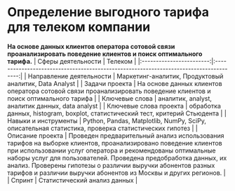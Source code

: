 # Определение выгодного тарифа для телеком компании
**На основе данных клиентов оператора сотовой связи проанализировать поведение клиентов и поиск оптимального тарифа.**
| Сферы деятельности       | Телеком                                                                                |
|:------------------------:|:--------------------------------------------------------------------------------------:|
| Направление деятельности | Маркетинг-аналитик, Продуктовый аналитик, Data Analyst                                 |
| Задачи проекта           | На основе данных клиентов оператора сотовой связи проанализировать поведение клиентов и поиск оптимального тарифа   |
| Ключевые слова           | аналитик, analyst, аналитик данных, data analyst                                      |
| Ключевые слова проекта   | обработка данных, histogram, boxplot, статистический тест, критерий Стьюдента          |
| Навыки и инструменты     | Python, Pandas, Matplotlib, NumPy, SciPy, описательная статистика, проверка статистических гипотез   |
| Описание проекта         | Проведен предварительный анализ использования тарифов на выборке клиентов, проанализировано поведение клиентов при использовании услуг оператора и рекомендованы оптимальные наборы услуг для пользователей. Проведена предобработка данных, их анализ. Проверены гипотезы о различии выручки абонентов разных тарифов и различии выручки абонентов из Москвы и других регионов. |
| Спринт                    | Статистический анализ данных                                                           |

